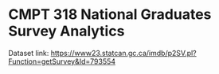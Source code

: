 # CMPT 318 National Graduates Survey Analytics

Dataset link: https://www23.statcan.gc.ca/imdb/p2SV.pl?Function=getSurvey&Id=793554

